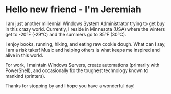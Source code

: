 # Hello new friend - I'm Jeremiah  

I am just another millennial Windows System Administrator trying to get buy in this crazy world. Currently, I reside 
in Minnesota (USA) where the winters get to -20&deg;F (-29&deg;C) and the summers go to 85&deg;F (30&deg;C).  

I enjoy books, running, hiking, and eating raw cookie dough. What can I say, I am a risk taker! Music and helping others 
is what keeps me inspired and alive in this world.  

For work, I maintain Windows Servers, create automations (primarily with PowerShell), and occasionally fix the toughest technology known to mankind (printers).  

Thanks for stopping by and I hope you have a wonderful day! 
